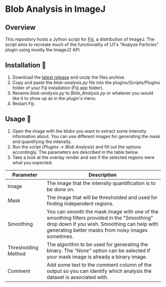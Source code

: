 # Blob Analysis in ImageJ
## Overview
This repository hosts a Jython script for [Fiji](https://fiji.sc/), a distribution of ImageJ. The
script aims to recreate much of the functionality of IJ1's "Analyze Particles" plugin using mostly the ImageJ2 API.

## Installation :hammer:
1. Download the [latest release](https://github.com/ScienceToolkit/ij-blob-analysis/releases) and unzip the files archive.
2. Copy and paste the _blob-analysis.py_ file into the plugins/Scripts/Plugins folder of your Fiji installation (Fiji.app folder).
3. Rename _blob-analysis.py_ to _Blob_Analysis.py_ or whatever you would like it to show up as in the plugin's menu.
4. Restart Fiji.

## Usage :rocket:
1. Open the image with the blobs you want to extract some intensity information about. You can use different images for generating the mask and quantifying the intensity.
2. Run the script (_Plugins &rarr; Blob Analysis_) and fill out the options accordingly. The parameters are described in the table below.
3. Take a look at the overlay render and see if the selected regions were what you expected.

| Parameter | Description |
|-----------|-------------|
| Image | The image that the intensity quantification is to be done on. |
| Mask | The image that will be thresholded and used for finding independent regions. |
| Smoothing | You can smooth the mask image with one of the smoothing filters provided in the "Smoothing" drop down if you wish. Smoothing can help with generating better masks from noisy images sometimes. |
| Thresholding Method| The algorithm to be used for generating the binary. The _"None"_ option can be selected if your mask image is already a binary image.|
| Comment | Add some text to the comment column of the output so you can identify which analysis the dataset is associated with. |
